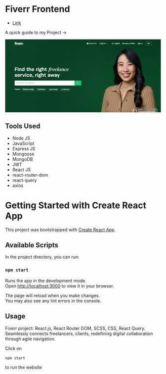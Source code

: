 # Fiverr Frontend

- [Link](https://harsh-fiverr-frontend.vercel.app/)

A quick guide to my Project ->

<img src = "/image.webp">

## Tools Used

- Node JS
- JavaScript
- Express JS
- Mongoose
- MongoDB
- JWT
- React JS
- react-router-dom
- react-query
- axios

# Getting Started with Create React App

This project was bootstrapped with [Create React App](https://github.com/facebook/create-react-app).

## Available Scripts

In the project directory, you can run:

### `npm start`

Runs the app in the development mode.\
Open [http://localhost:3000](http://localhost:3000) to view it in your browser.

The page will reload when you make changes.\
You may also see any lint errors in the console.

## Usage

Fiverr project: React.js, React Router DOM, SCSS, CSS, React Query. Seamlessly connects freelancers, clients, redefining digital collaboration through agile navigation.

Click on

```js
npm start
``` 
to run the website